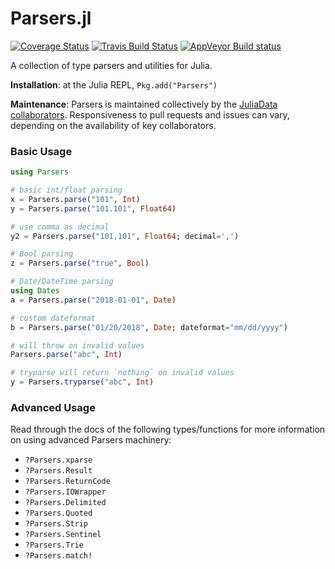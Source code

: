 Parsers.jl
=============

[![Coverage Status](https://coveralls.io/repos/JuliaData/Parsers.jl/badge.svg?branch=master&service=github)](https://coveralls.io/github/JuliaData/Parsers.jl?branch=master)
[![Travis Build Status](https://travis-ci.org/JuliaData/Parsers.jl.svg?branch=master)](https://travis-ci.org/JuliaData/Parsers.jl)
[![AppVeyor Build status](https://ci.appveyor.com/api/projects/status/85h1i9lll64jpg3y/branch/master?svg=true)](https://ci.appveyor.com/project/quinnj/dataframes-jl/branch/master)

A collection of type parsers and utilities for Julia.

**Installation**: at the Julia REPL, `Pkg.add("Parsers")`

**Maintenance**: Parsers is maintained collectively by the [JuliaData collaborators](https://github.com/orgs/JuliaData/people).
Responsiveness to pull requests and issues can vary, depending on the availability of key collaborators.


### Basic Usage
```julia
using Parsers

# basic int/float parsing
x = Parsers.parse("101", Int)
y = Parsers.parse("101.101", Float64)

# use comma as decimal
y2 = Parsers.parse("101,101", Float64; decimal=',')

# Bool parsing
z = Parsers.parse("true", Bool)

# Date/DateTime parsing
using Dates
a = Parsers.parse("2018-01-01", Date)

# custom dateformat
b = Parsers.parse("01/20/2018", Date; dateformat="mm/dd/yyyy")

# will throw on invalid values
Parsers.parse("abc", Int)

# tryparse will return `nothing` on invalid values
y = Parsers.tryparse("abc", Int)
```

### Advanced Usage
Read through the docs of the following types/functions for more information on using advanced Parsers machinery:
  * `?Parsers.xparse`
  * `?Parsers.Result`
  * `?Parsers.ReturnCode`
  * `?Parsers.IOWrapper`
  * `?Parsers.Delimited`
  * `?Parsers.Quoted`
  * `?Parsers.Strip`
  * `?Parsers.Sentinel`
  * `?Parsers.Trie`
  * `?Parsers.match!`
